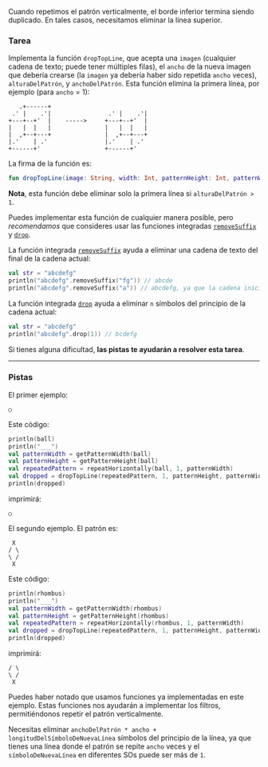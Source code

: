 Cuando repetimos el patrón verticalmente, el borde inferior termina siendo duplicado. 
En tales casos, necesitamos eliminar la línea superior.

### Tarea

Implementa la función `dropTopLine`, que acepta una `imagen` (cualquier cadena de texto; puede tener múltiples filas), 
el `ancho` de la nueva imagen que debería crearse (la `imagen` ya debería haber sido repetida `ancho` veces),
`alturaDelPatrón`, y `anchoDelPatrón`. Esta función elimina la primera línea,
por ejemplo (para `ancho` = 1):
```text
   .+------+                 
 .' |    .'|                .' |    .'|
+---+--+'  |    ----->     +---+--+'  |
|   |  |   |               |   |  |   |
|  ,+--+---+               |  ,+--+---+
|.'    | .'                |.'    | .' 
+------+'                  +------+'
```

<div class="hint" title="Haz clic para ver la nueva firma de la función getPatternHeight">

La firma de la función es:
```kotlin
fun dropTopLine(image: String, width: Int, patternHeight: Int, patternWidth: Int): String
```
</div>

**Nota**, esta función debe eliminar solo la primera línea si `alturaDelPatrón > 1`.

Puedes implementar esta función de cualquier manera posible, pero _recomendamos_ que consideres usar las funciones integradas [`removeSuffix`](https://kotlinlang.org/api/latest/jvm/stdlib/kotlin.text/remove-suffix.html) y [`drop`](https://kotlinlang.org/api/latest/jvm/stdlib/kotlin.text/drop.html).

<div class="Hint" title="Haz clic para aprender más sobre la función integrada removeSuffix">

La función integrada [`removeSuffix`](https://kotlinlang.org/api/latest/jvm/stdlib/kotlin.text/remove-suffix.html) ayuda
a eliminar una cadena de texto del final de la cadena actual:
```kotlin
val str = "abcdefg"
println("abcdefg".removeSuffix("fg")) // abcde
println("abcdefg".removeSuffix("a")) // abcdefg, ya que la cadena inicial no termina con "a"
```
</div>

<div class="Hint" title="Haz clic para aprender más sobre la función integrada `drop`">

La función integrada [`drop`](https://kotlinlang.org/api/latest/jvm/stdlib/kotlin.text/drop.html) ayuda
a eliminar `n` símbolos del principio de la cadena actual:
```kotlin
val str = "abcdefg"
println("abcdefg".drop(1)) // bcdefg
```
</div>

Si tienes alguna dificultad, **las pistas te ayudarán a resolver esta tarea**.

----

### Pistas

<div class="hint" title="Haz clic para ver varios ejemplos de cómo debería funcionar la función dropTopLine">

El primer ejemplo:
```text
○
```
Este código:
```kotlin
println(ball)
println("___")
val patternWidth = getPatternWidth(ball)
val patternHeight = getPatternHeight(ball)
val repeatedPattern = repeatHorizontally(ball, 1, patternWidth)
val dropped = dropTopLine(repeatedPattern, 1, patternHeight, patternWidth)
println(dropped)
```
imprimirá:
```text
○
```

El segundo ejemplo. El patrón es:
```text
 X
/ \
\ /
 X
```
Este código:
```kotlin
println(rhombus)
println("___")
val patternWidth = getPatternWidth(rhombus)
val patternHeight = getPatternHeight(rhombus)
val repeatedPattern = repeatHorizontally(rhombus, 1, patternWidth)
val dropped = dropTopLine(repeatedPattern, 1, patternHeight, patternWidth)
println(dropped)
```
imprimirá:
```text
/ \
\ /
 X 
```
Puedes haber notado que usamos funciones ya implementadas en este ejemplo. 
Estas funciones nos ayudarán a implementar los filtros, permitiéndonos repetir el patrón verticalmente.

</div>

<div class="hint" title="Haz clic para aprender cómo calcular el número de símbolos a eliminar">

Necesitas eliminar `anchoDelPatrón * ancho + longitudDelSímboloDeNuevaLínea` símbolos del principio de la línea, ya que
tienes una línea donde el patrón se repite `ancho` veces y el `símboloDeNuevaLínea` en diferentes SOs puede ser más de `1`.
</div>